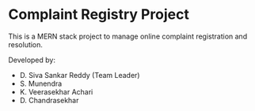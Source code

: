 # Complaint Registry Project

This is a MERN stack project to manage online complaint registration and resolution.

Developed by:
- D. Siva Sankar Reddy (Team Leader)
- S. Munendra
- K. Veerasekhar Achari
- D. Chandrasekhar
